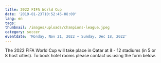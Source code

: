 ```yaml
---
title: 2022 FIFA World Cup
date: '2019-01-23T10:52:45-08:00'
lang: en
tags:
thumbnail: /images/uploads/champions-league.jpeg
category: soccer
eventdate: 'Monday, Nov 21, 2022 – Sunday, Dec 18, 2022'
---
```


The 2022 FIFA World Cup  will take place in Qatar at 8 - 12 stadiums (in 5 or 8 host cities). To book hotel rooms please contact us using the form below.
